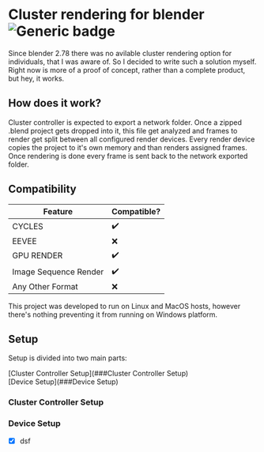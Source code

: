 # Cluster rendering for blender ![Generic badge](https://img.shields.io/badge/status-PreAlpha-<COLOR>.svg)

Since blender 2.78 there was no avilable cluster rendering option for individuals, that I was aware of. So I decided to write such a solution myself. Right now is more of a proof of concept, rather than a complete product, but hey, it works.

## How does it work?

Cluster controller is expected to export a network folder. Once a zipped .blend project gets dropped into it, this file get analyzed and frames to render get split between all configured render devices. Every render device copies the project to it's own memory and than renders assigned frames. Once rendering is done every frame is sent back to the network exported folder. 

## Compatibility

| Feature       | Compatible?   |
| ------------- | ------------- |
| CYCLES        | :heavy_check_mark: |
| EEVEE         | :x: |
| GPU RENDER    | :heavy_check_mark: |
| Image Sequence Render | :heavy_check_mark: |
| Any Other Format  | :x: |

This project was developed to run on Linux and MacOS hosts, however there's nothing preventing it from running on Windows platform.

## Setup

Setup is divided into two main parts:

[Cluster Controller Setup](###Cluster Controller Setup)  
[Device Setup](###Device Setup)

### Cluster Controller Setup

### Device Setup

- [x] dsf